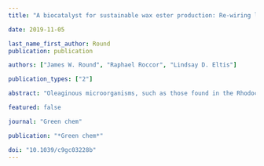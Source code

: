 ```yaml
---
title: "A biocatalyst for sustainable wax ester production: Re-wiring lipid accumulation in rhodococcus to yield high-value oleochemicals"

date: 2019-11-05

last_name_first_author: Round
publication: publication

authors: ["James W. Round", "Raphael Roccor", "Lindsay D. Eltis"]

publication_types: ["2"]

abstract: "Oleaginous microorganisms, such as those found in the Rhodococcus genus, have considerable potential for the sustainable prodn. of lipid-based chems. Herein, we rewired lipid accumulation in Rhodococcus jostii RHA1 to create an industrially viable biocatalyst for the prodn. of high-value wax esters (WEs). To efficiently manipulate these non-model bacteria, we first expanded the genetic tools available in rhodococci, creating pSYN, an integrative, modular expression vector. We employed this vector to screen predicted promoters, creating a library of strong constitutive promoters. RHA1 strains with a chromosomal insertion of fcrA, encoding a fatty acyl-CoA reductase, under the control of constitutive promoters accumulated WEs. We next screened wax synthases, identifying WS2 of Marinobacter hydrocarbonoclasticus DSM 8798 as the most effective at increasing WE levels in RHA1. Cassettes for the coexpression of chromosomally integrated fcrA and ws2 were created and transformed into RHA1, yielding a biocatalyst that, when grown in flasks, accumulated WEs to greater than 15% CDW, at yields of 0.05 g per g glucose, while maintaining 80% of the specific growth rate of WT. The accumulated WEs were 29 to 38 carbon atoms in length, of which 75% were unsatd., with a ∼2 : 1 mix of mono- and diunsatd. species. In fed-batch fermns., the biocatalyst produced WEs with a titer, rate, and yield of approx. 5 g L-1, 1 g L-1 day-1, and 0.025 g per g glucose, resp. Overall, these results highlight the potential of Rhodococcus for the sustainable prodn. of high-value unsatd. WEs, and facilitate the development of this genus for biocatalytic applications. [on SciFinder(R)]"

featured: false

journal: "Green chem"

publication: "*Green chem*"

doi: "10.1039/c9gc03228b"
---
```


